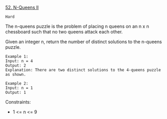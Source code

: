 [52. N-Queens II](https://leetcode.com/problems/n-queens-ii/)

`Hard`

The n-queens puzzle is the problem of placing n queens on an n x n chessboard such that no two queens attack each other.

Given an integer n, return the number of distinct solutions to the n-queens puzzle.

```
Example 1:
Input: n = 4
Output: 2
Explanation: There are two distinct solutions to the 4-queens puzzle as shown.

Example 2:
Input: n = 1
Output: 1
```

Constraints:

- 1 <= n <= 9